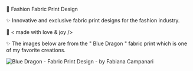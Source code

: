 👗 Fashion Fabric Print Design

✨ Innovative and exclusive fabric print designs for the fashion industry.

🤎 < made with love & joy />
 
 
✨ The images below are from the " Blue Dragon " fabric print which is one of my favorite creations.

![Blue Dragon - Fabric Print Design - by Fabiana Campanari](https://user-images.githubusercontent.com/113218619/202533568-99632731-7e1e-46a6-95f4-fa43e9f6fe42.jpg)
